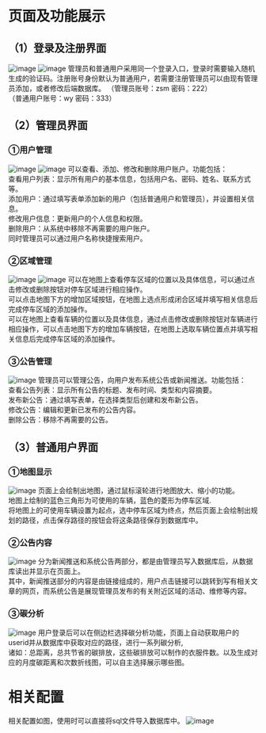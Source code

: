# 页面及功能展示
## （1）登录及注册界面
![image](pic/login.png)
![image](pic/register.png)
管理员和普通用户采用同一个登录入口，登录时需要输入随机生成的验证码。注册账号身份默认为普通用户，若需要注册管理员可以由现有管理员添加，或者修改后端数据库。
（管理员账号：zsm 密码：222）<br>
（普通用户账号：wy 密码：333）

## （2）管理员界面
### ①用户管理
![image](pic/user_manage.png)
![image](pic/user_manage_add.png)
可以查看、添加、修改和删除用户账户。功能包括：<br>
查看用户列表：显示所有用户的基本信息，包括用户名、密码、姓名、联系方式等。<br>
添加用户：通过填写表单添加新的用户（包括普通用户和管理员），并设置相关信息。<br>
修改用户信息：更新用户的个人信息和权限。<br>
删除用户：从系统中移除不再需要的用户账户。<br>
同时管理员可以通过用户名称快捷搜索用户。
### ②区域管理
![image](pic/region_manage.png)
![image](pic/region_manage_modification.png)
可以在地图上查看停车区域的位置以及具体信息，可以通过点击修改或删除按钮对停车区域进行相应操作。<br>
可以点击地图下方的增加区域按钮，在地图上选点形成闭合区域并填写相关信息后完成停车区域的添加操作。<br>
可以在地图上查看车辆的位置以及具体信息，通过点击修改或删除按钮对车辆进行相应操作，可以点击地图下方的增加车辆按钮，在地图上选取车辆位置点并填写相关信息后完成停车区域的添加操作。
### ③公告管理
![image](pic/notice_manage.png)
管理员可以管理公告，向用户发布系统公告或新闻推送。功能包括：<br>
查看公告列表：显示所有公告的标题、发布时间、类型和内容摘要。<br>
发布新公告：通过填写表单，在选择类型后创建和发布新公告。<br>
修改公告：编辑和更新已发布的公告内容。<br>
删除公告：移除不再需要的公告。<br>
## （3）普通用户界面
### ①地图显示
![image](pic/show_map.png)
页面上会绘制出地图，通过鼠标滚轮进行地图放大、缩小的功能。<br>
地图上绘制的蓝色三角形为可使用的车辆，蓝色的菱形为停车区域.<br>
将地图上的可使用车辆设置为起点，选中停车区域为终点，然后页面上会绘制出规划的路径，点击保存路径的按钮会将这条路径保存到数据库中。
### ②公告内容
![image](pic/show_notice.png)
分为新闻推送和系统公告两部分，都是由管理员写入数据库后，从数据库读出并显示在页面上。<br>
其中，新闻推送部分的内容是由链接组成的，用户点击链接可以跳转到写有相关文章的网页，而系统公告是展现管理员发布的有关附近区域的活动、维修等内容。
### ③碳分析
![image](pic/carbon_analysis.png)
用户登录后可以在侧边栏选择碳分析功能，页面上自动获取用户的userid并从数据库中获取对应的路径，进行一系列碳分析,<br>
诸如：总距离，总共节省的碳排放，这些碳排放可以制作的衣服件数。以及生成对应的月度碳距离和次数折线图，可以自主选择展示哪些图。

# 相关配置
相关配置如图，使用时可以直接将sql文件导入数据库中。
![image](pic/configs.png)
